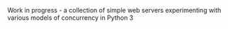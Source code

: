 Work in progress - a collection of simple web servers experimenting with various models of concurrency in Python 3
